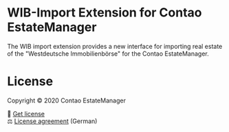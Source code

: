 # WIB-Import Extension for Contao EstateManager
The WIB import extension provides a new interface for importing real estate of the "Westdeutsche Immobilienbörse" for the Contao EstateManager.
        
# License
Copyright © 2020 Contao EstateManager

🎫 [Get license](https://www.contao-estatemanager.com/de/erweiterungen/wib-import.html) \
⚖ [License agreement](https://www.contao-estatemanager.com/de/lizenzbedingungen.html) (German)
